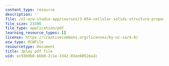 ```yaml
---
content_type: resource
description: ''
file: /ol-ocw-studio-app/courses/3-054-cellular-solids-structure-properties-and-applications-spring-2015/ec93b9b0bbb02c1e334203ee0052ea2c_4d3RQs2JnKg.pdf
file_size: 23396
file_type: application/pdf
learning_resource_types: []
license: https://creativecommons.org/licenses/by-nc-sa/4.0/
ocw_type: OCWFile
resourcetype: Document
title: 3play pdf file
uid: ec93b9b0-bbb0-2c1e-3342-03ee0052ea2c
---
```

